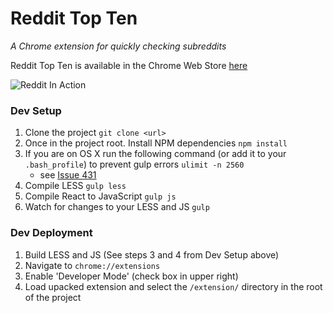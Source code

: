 # Reddit Top Ten

_A Chrome extension for quickly checking subreddits_

Reddit Top Ten is available in the Chrome Web Store [here](https://chrome.google.com/webstore/detail/reddit-top-ten/ihidociaebcooecnmjogmepbkhpgkick)

![Reddit In Action](https://github.com/symplie-dev/reddit-top-ten/blob/master/web-store-resources/reddit-top-ten-in-action.gif)

### Dev Setup

1. Clone the project `git clone <url>`
2. Once in the project root. Install NPM dependencies `npm install`
3. If you are on OS X run the following command (or add it to your `.bash_profile`) to prevent gulp errors `ulimit -n 2560`
    - see [Issue 431](https://github.com/substack/node-browserify/issues/431)
3. Compile LESS `gulp less`
4. Compile React to JavaScript `gulp js`
5. Watch for changes to your LESS and JS `gulp`


### Dev Deployment
1. Build LESS and JS (See steps 3 and 4 from Dev Setup above)
2. Navigate to `chrome://extensions`
3. Enable 'Developer Mode' (check box in upper right)
4. Load upacked extension and select the `/extension/` directory in the root of the project
